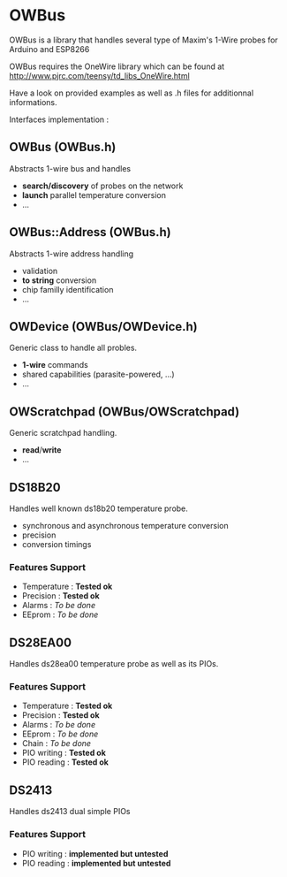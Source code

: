 # OWBus

OWBus is a library that handles several type of Maxim's 1-Wire probes for Arduino and ESP8266

OWBus requires the OneWire library which can be found at
http://www.pjrc.com/teensy/td_libs_OneWire.html

Have a look on provided examples as well as .h files for additionnal informations.

Interfaces implementation :

## OWBus (OWBus.h)

Abstracts 1-wire bus and handles
- **search/discovery** of probes on the network
- **launch** parallel temperature conversion
- ...

## OWBus::Address (OWBus.h)

Abstracts 1-wire address handling
- validation
- **to string** conversion
- chip familly identification
- ...

## OWDevice (OWBus/OWDevice.h)

Generic class to handle all probles.
- **1-wire** commands 
- shared capabilities (parasite-powered, ...)
- ...

## OWScratchpad (OWBus/OWScratchpad)

Generic scratchpad handling.
- **read**/**write**
- ...

## DS18B20
Handles well known ds18b20 temperature probe.
- synchronous and asynchronous temperature conversion
- precision
- conversion timings

### Features Support
- Temperature : **Tested ok**
- Precision : **Tested ok**
- Alarms : *To be done*
- EEprom : *To be done*

## DS28EA00
Handles ds28ea00 temperature probe as well as its PIOs.

### Features Support
- Temperature : **Tested ok**
- Precision : **Tested ok**
- Alarms : *To be done*
- EEprom : *To be done*
- Chain : *To be done*
- PIO writing : **Tested ok**
- PIO reading : **Tested ok**

## DS2413
Handles ds2413 dual simple PIOs

### Features Support
- PIO writing : **implemented but untested**
- PIO reading : **implemented but untested**

